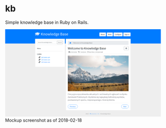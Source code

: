 # kb
Simple knowledge base in Ruby on Rails.

![Screenshot](screenshot-2018-02-18.png)
Mockup screenshot as of 2018-02-18
